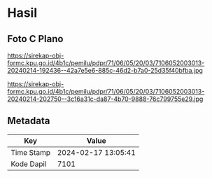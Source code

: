 # Hasil

## Foto C Plano

https://sirekap-obj-formc.kpu.go.id/4b1c/pemilu/pdpr/71/06/05/20/03/7106052003013-20240214-192436--42a7e5e6-885c-46d2-b7a0-25d35f40bfba.jpg

https://sirekap-obj-formc.kpu.go.id/4b1c/pemilu/pdpr/71/06/05/20/03/7106052003013-20240214-202750--3c16a31c-da87-4b70-9888-76c799755e29.jpg


## Metadata

| Key        | Value               |
| ---------- | ------------------- |
| Time Stamp | 2024-02-17 13:05:41 |
| Kode Dapil | 7101                |



